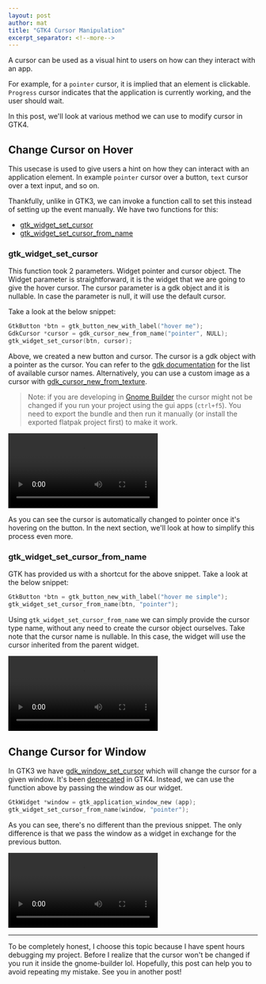 ```yaml
---
layout: post
author: mat
title: "GTK4 Cursor Manipulation"
excerpt_separator: <!--more-->
---
```


A cursor can be used as a visual hint to users on how can they interact with an app. 
<!--more-->
For example, for a `pointer` cursor, it is implied that an element is clickable. 
`Progress` cursor indicates that the application is currently working, and the user should wait.

In this post, we'll look at various method we can use to modify cursor in GTK4. 

## Change Cursor on Hover

This usecase is used to give users a hint on how they can interact with an application element. In example `pointer` cursor over a button, `text` cursor over a text input, and so on.

Thankfully, unlike in GTK3, we can invoke a function call to set this instead of setting up the event manually. We have two functions for this:
- [gtk_widget_set_cursor](https://docs.gtk.org/gtk4/method.Widget.set_cursor.html)
- [gtk_widget_set_cursor_from_name](https://docs.gtk.org/gtk4/method.Widget.set_cursor_from_name.html)

### gtk_widget_set_cursor

This function took 2 parameters. Widget pointer and cursor object. 
The Widget parameter is straightforward, it is the widget that we are going to give the hover cursor.
The cursor parameter is a gdk object and it is nullable. In case the parameter is null, it will use the default cursor.

Take a look at the below snippet:
```c
GtkButton *btn = gtk_button_new_with_label("hover me");
GdkCursor *cursor = gdk_cursor_new_from_name("pointer", NULL);
gtk_widget_set_cursor(btn, cursor);
```

Above, we created a new button and cursor. 
The cursor is a gdk object with a pointer as the cursor. 
You can refer to the [gdk documentation](https://docs.gtk.org/gdk4/ctor.Cursor.new_from_name.html) for the list of available cursor names. 
Alternatively, you can use a custom image as a cursor with [gdk_cursor_new_from_texture](https://docs.gtk.org/gdk4/ctor.Cursor.new_from_texture.html).

> Note: if you are developing in [Gnome Builder](https://wiki.gnome.org/Apps/Builder) the cursor might not be changed if you run your project using the gui apps (`ctrl+f5`).
> You need to export the bundle and then run it manually (or install the exported flatpak project first) to make it work.

<video autoplay="autoplay" loop="loop" width="60%" height="auto" controls>
    <source src="/assets/videos/gtk4_cursors/cursor.mp4" type="video/mp4">
</video>

As you can see the cursor is automatically changed to pointer once it's hovering on the button. In the next section, we'll look at how to simplify this process even more.

### gtk_widget_set_cursor_from_name

GTK has provided us with a shortcut for the above snippet. Take a look at the below snippet:
```c
GtkButton *btn = gtk_button_new_with_label("hover me simple");
gtk_widget_set_cursor_from_name(btn, "pointer");
```

Using `gtk_widget_set_cursor_from_name` we can simply provide the cursor type name, without any need to create the cursor object ourselves.
Take note that the cursor name is nullable. In this case, the widget will use the cursor inherited from the parent widget. 

<video autoplay="autoplay" loop="loop" width="60%" height="auto" controls>
    <source src="/assets/videos/gtk4_cursors/cursor_with_name.mp4" type="video/mp4">
</video>

## Change Cursor for Window

In GTK3 we have [gdk_window_set_cursor](https://docs.gtk.org/gdk3/method.Window.set_cursor.html) which will change the cursor for a given window.
It's been [deprecated](https://docs.gtk.org/gtk4/migrating-3to4.html#adapt-to-cursor-api-changes) in GTK4. Instead, we can use the function above by passing the window as our widget.
```c
GtkWidget *window = gtk_application_window_new (app);
gtk_widget_set_cursor_from_name(window, "pointer");
```

As you can see, there's no different than the previous snippet. The only difference is that we pass the window as a widget in exchange for the previous button.

<video autoplay="autoplay" loop="loop" width="60%" height="auto" controls>
    <source src="/assets/videos/gtk4_cursors/window.mp4" type="video/mp4">
</video>

---

To be completely honest, I choose this topic because I have spent hours debugging my project. 
Before I realize that the cursor won't be changed if you run it inside the gnome-builder lol.
Hopefully, this post can help you to avoid repeating my mistake. See you in another post!
